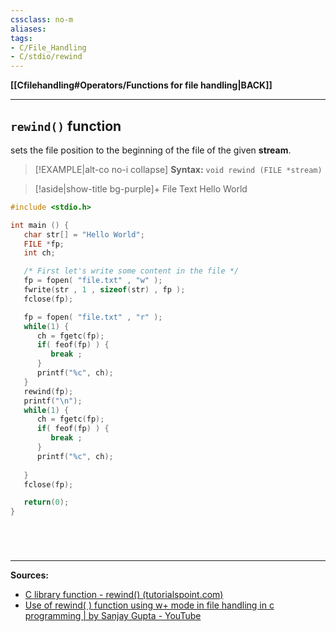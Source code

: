 ```yaml
---
cssclass: no-m
aliases:
tags:
- C/File_Handling
- C/stdio/rewind
---
```

**[[Cfilehandling#Operators/Functions for file handling|BACK]]**

---
## `rewind()` function
sets the file position to the beginning of the file of the given **stream**.
>[!EXAMPLE|alt-co no-i collapse] **Syntax:** `void rewind (FILE *stream)`

>[!aside|show-title bg-purple]+ File Text
> Hello World
```C
#include <stdio.h>

int main () {
   char str[] = "Hello World";
   FILE *fp;
   int ch;

   /* First let's write some content in the file */
   fp = fopen( "file.txt" , "w" );
   fwrite(str , 1 , sizeof(str) , fp );
   fclose(fp);

   fp = fopen( "file.txt" , "r" );
   while(1) {
      ch = fgetc(fp);
      if( feof(fp) ) {
         break ;
      }
      printf("%c", ch);
   }
   rewind(fp);
   printf("\n");
   while(1) {
      ch = fgetc(fp);
      if( feof(fp) ) {
         break ;
      }
      printf("%c", ch);
     
   }
   fclose(fp);

   return(0);
}
```
# 

<br>

---
**Sources:**
- [C library function - rewind() (tutorialspoint.com)](https://www.tutorialspoint.com/c_standard_library/c_function_rewind.htm)
- [Use of rewind( ) function using w+ mode in file handling in c programming | by Sanjay Gupta - YouTube](https://www.youtube.com/watch?v=RPxeqg6MGno&list=PL-gW8Fj5TGrpVCun29h8HqtysUq6OPq3X&index=32)